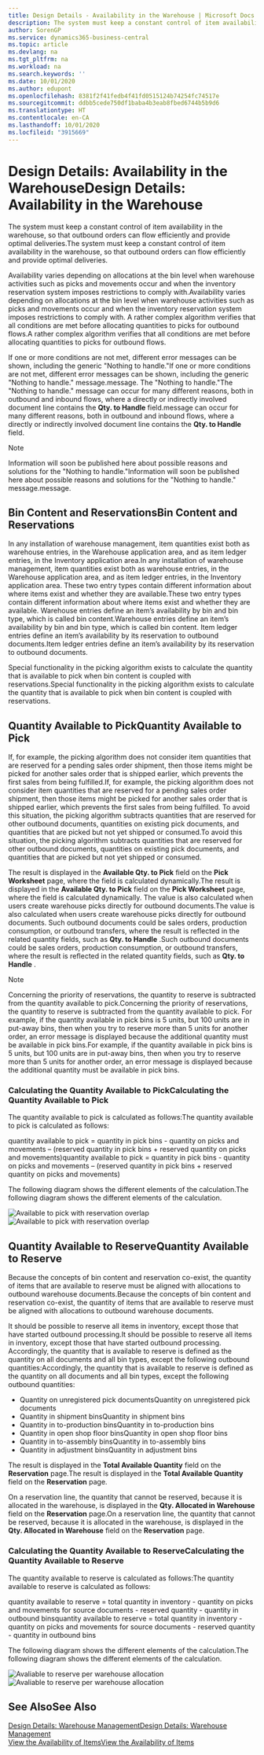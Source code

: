 ```yaml
---
title: Design Details - Availability in the Warehouse | Microsoft Docs
description: The system must keep a constant control of item availability in the warehouse, so that outbound orders can flow efficiently and provide optimal deliveries.
author: SorenGP
ms.service: dynamics365-business-central
ms.topic: article
ms.devlang: na
ms.tgt_pltfrm: na
ms.workload: na
ms.search.keywords: ''
ms.date: 10/01/2020
ms.author: edupont
ms.openlocfilehash: 8381f2f41fedb4f41fd0515124b74254fc74517e
ms.sourcegitcommit: ddbb5cede750df1baba4b3eab8fbed6744b5b9d6
ms.translationtype: HT
ms.contentlocale: en-CA
ms.lasthandoff: 10/01/2020
ms.locfileid: "3915669"
---
```

# <a name="design-details-availability-in-the-warehouse"></a><span data-ttu-id="7a8cc-103">Design Details: Availability in the Warehouse</span><span class="sxs-lookup"><span data-stu-id="7a8cc-103">Design Details: Availability in the Warehouse</span></span>
<span data-ttu-id="7a8cc-104">The system must keep a constant control of item availability in the warehouse, so that outbound orders can flow efficiently and provide optimal deliveries.</span><span class="sxs-lookup"><span data-stu-id="7a8cc-104">The system must keep a constant control of item availability in the warehouse, so that outbound orders can flow efficiently and provide optimal deliveries.</span></span>  

<span data-ttu-id="7a8cc-105">Availability varies depending on allocations at the bin level when warehouse activities such as picks and movements occur and when the inventory reservation system imposes restrictions to comply with.</span><span class="sxs-lookup"><span data-stu-id="7a8cc-105">Availability varies depending on allocations at the bin level when warehouse activities such as picks and movements occur and when the inventory reservation system imposes restrictions to comply with.</span></span> <span data-ttu-id="7a8cc-106">A rather complex algorithm verifies that all conditions are met before allocating quantities to picks for outbound flows.</span><span class="sxs-lookup"><span data-stu-id="7a8cc-106">A rather complex algorithm verifies that all conditions are met before allocating quantities to picks for outbound flows.</span></span>

<span data-ttu-id="7a8cc-107">If one or more conditions are not met, different error messages can be shown, including the generic "Nothing to handle."</span><span class="sxs-lookup"><span data-stu-id="7a8cc-107">If one or more conditions are not met, different error messages can be shown, including the generic "Nothing to handle."</span></span> <span data-ttu-id="7a8cc-108">message.</span><span class="sxs-lookup"><span data-stu-id="7a8cc-108">message.</span></span> <span data-ttu-id="7a8cc-109">The "Nothing to handle."</span><span class="sxs-lookup"><span data-stu-id="7a8cc-109">The "Nothing to handle."</span></span> <span data-ttu-id="7a8cc-110">message can occur for many different reasons, both in outbound and inbound flows, where a directly or indirectly involved document line contains the **Qty. to Handle** field.</span><span class="sxs-lookup"><span data-stu-id="7a8cc-110">message can occur for many different reasons, both in outbound and inbound flows, where a directly or indirectly involved document line contains the **Qty. to Handle** field.</span></span>

> [!NOTE]
> <span data-ttu-id="7a8cc-111">Information will soon be published here about possible reasons and solutions for the "Nothing to handle."</span><span class="sxs-lookup"><span data-stu-id="7a8cc-111">Information will soon be published here about possible reasons and solutions for the "Nothing to handle."</span></span> <span data-ttu-id="7a8cc-112">message.</span><span class="sxs-lookup"><span data-stu-id="7a8cc-112">message.</span></span>

## <a name="bin-content-and-reservations"></a><span data-ttu-id="7a8cc-113">Bin Content and Reservations</span><span class="sxs-lookup"><span data-stu-id="7a8cc-113">Bin Content and Reservations</span></span>  
 <span data-ttu-id="7a8cc-114">In any installation of warehouse management, item quantities exist both as warehouse entries, in the Warehouse application area, and as item ledger entries, in the Inventory application area.</span><span class="sxs-lookup"><span data-stu-id="7a8cc-114">In any installation of warehouse management, item quantities exist both as warehouse entries, in the Warehouse application area, and as item ledger entries, in the Inventory application area.</span></span> <span data-ttu-id="7a8cc-115">These two entry types contain different information about where items exist and whether they are available.</span><span class="sxs-lookup"><span data-stu-id="7a8cc-115">These two entry types contain different information about where items exist and whether they are available.</span></span> <span data-ttu-id="7a8cc-116">Warehouse entries define an item’s availability by bin and bin type, which is called bin content.</span><span class="sxs-lookup"><span data-stu-id="7a8cc-116">Warehouse entries define an item’s availability by bin and bin type, which is called bin content.</span></span> <span data-ttu-id="7a8cc-117">Item ledger entries define an item’s availability by its reservation to outbound documents.</span><span class="sxs-lookup"><span data-stu-id="7a8cc-117">Item ledger entries define an item’s availability by its reservation to outbound documents.</span></span>  

 <span data-ttu-id="7a8cc-118">Special functionality in the picking algorithm exists to calculate the quantity that is available to pick when bin content is coupled with reservations.</span><span class="sxs-lookup"><span data-stu-id="7a8cc-118">Special functionality in the picking algorithm exists to calculate the quantity that is available to pick when bin content is coupled with reservations.</span></span>  

## <a name="quantity-available-to-pick"></a><span data-ttu-id="7a8cc-119">Quantity Available to Pick</span><span class="sxs-lookup"><span data-stu-id="7a8cc-119">Quantity Available to Pick</span></span>  
 <span data-ttu-id="7a8cc-120">If, for example, the picking algorithm does not consider item quantities that are reserved for a pending sales order shipment, then those items might be picked for another sales order that is shipped earlier, which prevents the first sales from being fulfilled.</span><span class="sxs-lookup"><span data-stu-id="7a8cc-120">If, for example, the picking algorithm does not consider item quantities that are reserved for a pending sales order shipment, then those items might be picked for another sales order that is shipped earlier, which prevents the first sales from being fulfilled.</span></span> <span data-ttu-id="7a8cc-121">To avoid this situation, the picking algorithm subtracts quantities that are reserved for other outbound documents, quantities on existing pick documents, and quantities that are picked but not yet shipped or consumed.</span><span class="sxs-lookup"><span data-stu-id="7a8cc-121">To avoid this situation, the picking algorithm subtracts quantities that are reserved for other outbound documents, quantities on existing pick documents, and quantities that are picked but not yet shipped or consumed.</span></span>  

 <span data-ttu-id="7a8cc-122">The result is displayed in the **Available Qty. to Pick** field on the **Pick Worksheet** page, where the field is calculated dynamically.</span><span class="sxs-lookup"><span data-stu-id="7a8cc-122">The result is displayed in the **Available Qty. to Pick** field on the **Pick Worksheet** page, where the field is calculated dynamically.</span></span> <span data-ttu-id="7a8cc-123">The value is also calculated when users create warehouse picks directly for outbound documents.</span><span class="sxs-lookup"><span data-stu-id="7a8cc-123">The value is also calculated when users create warehouse picks directly for outbound documents.</span></span> <span data-ttu-id="7a8cc-124">Such outbound documents could be sales orders, production consumption, or outbound transfers, where the result is reflected in the related quantity fields, such as **Qty. to Handle** .</span><span class="sxs-lookup"><span data-stu-id="7a8cc-124">Such outbound documents could be sales orders, production consumption, or outbound transfers, where the result is reflected in the related quantity fields, such as **Qty. to Handle** .</span></span>  

> [!NOTE]  
>  <span data-ttu-id="7a8cc-125">Concerning the priority of reservations, the quantity to reserve is subtracted from the quantity available to pick.</span><span class="sxs-lookup"><span data-stu-id="7a8cc-125">Concerning the priority of reservations, the quantity to reserve is subtracted from the quantity available to pick.</span></span> <span data-ttu-id="7a8cc-126">For example, if the quantity available in pick bins is 5 units, but 100 units are in put-away bins, then when you try to reserve more than 5 units for another order, an error message is displayed because the additional quantity must be available in pick bins.</span><span class="sxs-lookup"><span data-stu-id="7a8cc-126">For example, if the quantity available in pick bins is 5 units, but 100 units are in put-away bins, then when you try to reserve more than 5 units for another order, an error message is displayed because the additional quantity must be available in pick bins.</span></span>  

### <a name="calculating-the-quantity-available-to-pick"></a><span data-ttu-id="7a8cc-127">Calculating the Quantity Available to Pick</span><span class="sxs-lookup"><span data-stu-id="7a8cc-127">Calculating the Quantity Available to Pick</span></span>  
 <span data-ttu-id="7a8cc-128">The quantity available to pick is calculated as follows:</span><span class="sxs-lookup"><span data-stu-id="7a8cc-128">The quantity available to pick is calculated as follows:</span></span>  

 <span data-ttu-id="7a8cc-129">quantity available to pick = quantity in pick bins - quantity on picks and movements – (reserved quantity in pick bins + reserved quantity on picks and movements)</span><span class="sxs-lookup"><span data-stu-id="7a8cc-129">quantity available to pick = quantity in pick bins - quantity on picks and movements – (reserved quantity in pick bins + reserved quantity on picks and movements)</span></span>  

 <span data-ttu-id="7a8cc-130">The following diagram shows the different elements of the calculation.</span><span class="sxs-lookup"><span data-stu-id="7a8cc-130">The following diagram shows the different elements of the calculation.</span></span>  

 <span data-ttu-id="7a8cc-131">![Available to pick with reservation overlap](media/design_details_warehouse_management_availability_2.png "Available to pick with reservation overlap")</span><span class="sxs-lookup"><span data-stu-id="7a8cc-131">![Available to pick with reservation overlap](media/design_details_warehouse_management_availability_2.png "Available to pick with reservation overlap")</span></span>  

## <a name="quantity-available-to-reserve"></a><span data-ttu-id="7a8cc-132">Quantity Available to Reserve</span><span class="sxs-lookup"><span data-stu-id="7a8cc-132">Quantity Available to Reserve</span></span>  
 <span data-ttu-id="7a8cc-133">Because the concepts of bin content and reservation co-exist, the quantity of items that are available to reserve must be aligned with allocations to outbound warehouse documents.</span><span class="sxs-lookup"><span data-stu-id="7a8cc-133">Because the concepts of bin content and reservation co-exist, the quantity of items that are available to reserve must be aligned with allocations to outbound warehouse documents.</span></span>  

 <span data-ttu-id="7a8cc-134">It should be possible to reserve all items in inventory, except those that have started outbound processing.</span><span class="sxs-lookup"><span data-stu-id="7a8cc-134">It should be possible to reserve all items in inventory, except those that have started outbound processing.</span></span> <span data-ttu-id="7a8cc-135">Accordingly, the quantity that is available to reserve is defined as the quantity on all documents and all bin types, except the following outbound quantities:</span><span class="sxs-lookup"><span data-stu-id="7a8cc-135">Accordingly, the quantity that is available to reserve is defined as the quantity on all documents and all bin types, except the following outbound quantities:</span></span>  

-   <span data-ttu-id="7a8cc-136">Quantity on unregistered pick documents</span><span class="sxs-lookup"><span data-stu-id="7a8cc-136">Quantity on unregistered pick documents</span></span>  
-   <span data-ttu-id="7a8cc-137">Quantity in shipment bins</span><span class="sxs-lookup"><span data-stu-id="7a8cc-137">Quantity in shipment bins</span></span>  
-   <span data-ttu-id="7a8cc-138">Quantity in to-production bins</span><span class="sxs-lookup"><span data-stu-id="7a8cc-138">Quantity in to-production bins</span></span>  
-   <span data-ttu-id="7a8cc-139">Quantity in open shop floor bins</span><span class="sxs-lookup"><span data-stu-id="7a8cc-139">Quantity in open shop floor bins</span></span>  
-   <span data-ttu-id="7a8cc-140">Quantity in to-assembly bins</span><span class="sxs-lookup"><span data-stu-id="7a8cc-140">Quantity in to-assembly bins</span></span>  
-   <span data-ttu-id="7a8cc-141">Quantity in adjustment bins</span><span class="sxs-lookup"><span data-stu-id="7a8cc-141">Quantity in adjustment bins</span></span>  

 <span data-ttu-id="7a8cc-142">The result is displayed in the **Total Available Quantity** field on the **Reservation** page.</span><span class="sxs-lookup"><span data-stu-id="7a8cc-142">The result is displayed in the **Total Available Quantity** field on the **Reservation** page.</span></span>  

 <span data-ttu-id="7a8cc-143">On a reservation line, the quantity that cannot be reserved, because it is allocated in the warehouse, is displayed in the **Qty. Allocated in Warehouse** field on the **Reservation** page.</span><span class="sxs-lookup"><span data-stu-id="7a8cc-143">On a reservation line, the quantity that cannot be reserved, because it is allocated in the warehouse, is displayed in the **Qty. Allocated in Warehouse** field on the **Reservation** page.</span></span>  

### <a name="calculating-the-quantity-available-to-reserve"></a><span data-ttu-id="7a8cc-144">Calculating the Quantity Available to Reserve</span><span class="sxs-lookup"><span data-stu-id="7a8cc-144">Calculating the Quantity Available to Reserve</span></span>  
 <span data-ttu-id="7a8cc-145">The quantity available to reserve is calculated as follows:</span><span class="sxs-lookup"><span data-stu-id="7a8cc-145">The quantity available to reserve is calculated as follows:</span></span>  

 <span data-ttu-id="7a8cc-146">quantity available to reserve = total quantity in inventory - quantity on picks and movements for source documents - reserved quantity - quantity in outbound bins</span><span class="sxs-lookup"><span data-stu-id="7a8cc-146">quantity available to reserve = total quantity in inventory - quantity on picks and movements for source documents - reserved quantity - quantity in outbound bins</span></span>  

 <span data-ttu-id="7a8cc-147">The following diagram shows the different elements of the calculation.</span><span class="sxs-lookup"><span data-stu-id="7a8cc-147">The following diagram shows the different elements of the calculation.</span></span>  

 <span data-ttu-id="7a8cc-148">![Avaliable to reserve per warehouse allocation](media/design_details_warehouse_management_availability_3.png "Avaliable to reserve per warehouse allocation")</span><span class="sxs-lookup"><span data-stu-id="7a8cc-148">![Avaliable to reserve per warehouse allocation](media/design_details_warehouse_management_availability_3.png "Avaliable to reserve per warehouse allocation")</span></span>  

## <a name="see-also"></a><span data-ttu-id="7a8cc-149">See Also</span><span class="sxs-lookup"><span data-stu-id="7a8cc-149">See Also</span></span>  
 [<span data-ttu-id="7a8cc-150">Design Details: Warehouse Management</span><span class="sxs-lookup"><span data-stu-id="7a8cc-150">Design Details: Warehouse Management</span></span>](design-details-warehouse-management.md)  
 [<span data-ttu-id="7a8cc-151">View the Availability of Items</span><span class="sxs-lookup"><span data-stu-id="7a8cc-151">View the Availability of Items</span></span>](inventory-how-availability-overview.md)
